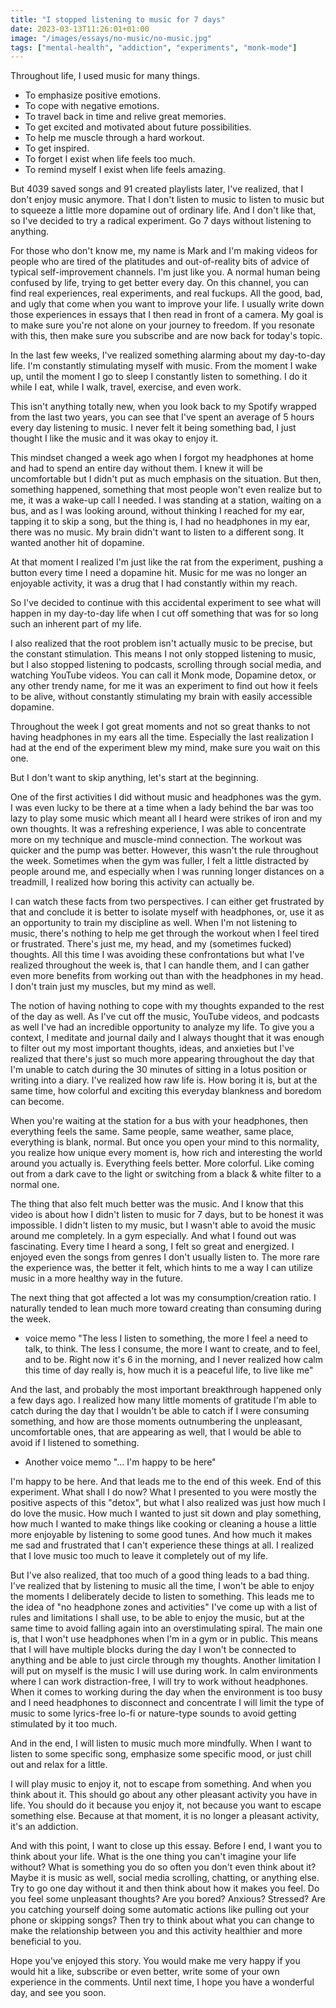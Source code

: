 ```yaml
---
title: "I stopped listening to music for 7 days"
date: 2023-03-13T11:26:01+01:00
image: "/images/essays/no-music/no-music.jpg"
tags: ["mental-health", "addiction", "experiments", "monk-mode"]
---
```


Throughout life, I used music for many things.

- To emphasize positive emotions.
- To cope with negative emotions.
- To travel back in time and relive great memories.
- To get excited and motivated about future possibilities.
- To help me muscle through a hard workout.
- To get inspired.
- To forget I exist when life feels too much.
- To remind myself I exist when life feels amazing.

But 4039 saved songs and 91 created playlists later, I've realized, that I don't enjoy music anymore. That I don't listen to music to listen to music but to squeeze a little more dopamine out of ordinary life. And I don't like that, so I've decided to try a radical experiment. Go 7 days without listening to anything.

For those who don't know me, my name is Mark and I'm making videos for people who are tired of the platitudes and out-of-reality bits of advice of typical self-improvement channels. I'm just like you. A normal human being confused by life, trying to get better every day. On this channel, you can find real experiences, real experiments, and real fuckups. All the good, bad, and ugly that come when you want to improve your life. I usually write down those experiences in essays that I then read in front of a camera. My goal is to make sure you're not alone on your journey to freedom. If you resonate with this, then make sure you subscribe and are now back for today's topic.

In the last few weeks, I've realized something alarming about my day-to-day life. I'm constantly stimulating myself with music. From the moment I wake up, until the moment I go to sleep I constantly listen to something.
I do it while I eat, while I walk, travel, exercise,  and even work.

This isn't anything totally new, when you look back to my Spotify wrapped from the last two years, you can see that I've spent an average of 5 hours every day listening to music. I never felt it being something bad, I just thought I like the music and it was okay to enjoy it.

This mindset changed a week ago when I forgot my headphones at home and had to spend an entire day without them.
I knew it will be uncomfortable but I didn't put as much emphasis on the situation. But then, something happened, something that most people won't even realize but to me, it was a wake-up call I needed. I was standing at a station, waiting on a bus, and as I was looking around, without thinking I reached for my ear, tapping it to skip a song, but the thing is, I had no headphones in my ear, there was no music. My brain didn't want to listen to a different song. It wanted another hit of dopamine.

At that moment I realized I'm just like the rat from the experiment, pushing a button every time I need a dopamine hit. Music for me was no longer an enjoyable activity, it was a drug that I had constantly within my reach.

So I've decided to continue with this accidental experiment to see what will happen in my day-to-day life when I cut off something that was for so long such an inherent part of my life.

I also realized that the root problem isn't actually music to be precise, but the constant stimulation. This means I not only stopped listening to music, but I also stopped listening to podcasts, scrolling through social media, and watching YouTube videos. You can call it Monk mode, Dopamine detox, or any other trendy name, for me it was an experiment to find out how it feels to be alive, without constantly stimulating my brain with easily accessible dopamine.

Throughout the week I got great moments and not so great thanks to not having headphones in my ears all the time. Especially the last realization I had at the end of the experiment blew my mind, make sure you wait on this one.

But I don't want to skip anything, let's start at the beginning.

One of the first activities I did without music and headphones was the gym. I was even lucky to be there at a time when a lady behind the bar was too lazy to play some music which meant all I heard were strikes of iron and my own thoughts. It was a refreshing experience, I was able to concentrate more on my technique and muscle-mind connection. The workout was quicker and the pump was better. However, this wasn't the rule throughout the week. Sometimes when the gym was fuller, I felt a little distracted by people around me, and especially when I was running longer distances on a treadmill, I realized how boring this activity can actually be.

I can watch these facts from two perspectives. I can either get frustrated by that and conclude it is better to isolate myself with headphones, or, use it as an opportunity to train my discipline as well. When I'm not listening to music, there's nothing to help me get through the workout when I feel tired or frustrated. There's just me, my head, and my (sometimes fucked) thoughts. All this time I was avoiding these confrontations but what I've realized throughout the week is, that I can handle them, and I can gather even more benefits from working out than with the headphones in my head. I don't train just my muscles, but my mind as well.

The notion of having nothing to cope with my thoughts expanded to the rest of the day as well. As I've cut off the music, YouTube videos, and podcasts as well I've had an incredible opportunity to analyze my life. To give you a context, I meditate and journal daily and I always thought that it was enough to filter out my most important thoughts, ideas, and anxieties but I've realized that there's just so much more appearing throughout the day that I'm unable to catch during the 30 minutes of sitting in a lotus position or writing into a diary.
I've realized how raw life is. How boring it is, but at the same time, how colorful and exciting this everyday blankness and boredom can become.

When you're waiting at the station for a bus with your headphones, then everything feels the same. Same people, same weather, same place, everything is blank, normal. But once you open your mind to this normality, you realize how unique every moment is, how rich and interesting the world around you actually is. Everything feels better. More colorful. Like coming out from a dark cave to the light or switching from a black & white filter to a normal one.

The thing that also felt much better was the music. And I know that this video is about how I didn't listen to music for 7 days, but to be honest it was impossible. I didn't listen to my music, but I wasn't able to avoid the music around me completely. In a gym especially. And what I found out was fascinating. Every time I heard a song, I felt so great and energized. I enjoyed even the songs from genres I don't usually listen to. The more rare the experience was, the better it felt, which hints to me a way I can utilize music in a more healthy way in the future.

The next thing that got affected a lot was my consumption/creation ratio. I naturally tended to lean much more toward creating than consuming during the week.

- voice memo
  "The less I listen to something, the more I feel a need to talk, to think. The less I consume, the more I want to create, and to feel, and to be. Right now it's 6 in the morning, and I never realized how calm this time of day really is, how much it is a peaceful life, to live like me"

And the last, and probably the most important breakthrough happened only a few days ago.  I realized how many little moments of gratitude I'm able to catch during the day that I wouldn't be able to catch if I were consuming something, and how are those moments outnumbering the unpleasant, uncomfortable ones, that are appearing as well, that I would be able to avoid if I listened to something.

- Another voice memo
  "... I'm happy to be here"

I'm happy to be here. And that leads me to the end of this week. End of this experiment.
What shall I do now?
What I presented to you were mostly the positive aspects of this "detox", but what I also realized was just how much I do love the music. How much I wanted to just sit down and play something, how much I wanted to make things like cooking or cleaning a house a little more enjoyable by listening to some good tunes. And how much it makes me sad and frustrated that I can't experience these things at all. I realized that I love music too much to leave it completely out of my life.

But I've also realized, that too much of a good thing leads to a bad thing. I've realized that by listening to music all the time, I won't be able to enjoy the moments I deliberately decide to listen to something.
This leads me to the idea of "no headphone zones and activities"
I've come up with a list of rules and limitations I shall use, to be able to enjoy the music, but at the same time to avoid falling again into an overstimulating spiral.
The main one is, that I won't use headphones when I'm in a gym or in public. This means that I will have multiple blocks during the day I won't be connected to anything and be able to just circle through my thoughts.
Another limitation I will put on myself is the music I will use during work.
In calm environments where I can work distraction-free, I will try to work without headphones.
When it comes to working during the day when the environment is too busy and I need headphones to disconnect and concentrate I will limit the type of music to some lyrics-free lo-fi or nature-type sounds to avoid getting stimulated by it too much.

And in the end, I will listen to music much more mindfully. When I want to listen to some specific song, emphasize some specific mood, or just chill out and relax for a little.

I will play music to enjoy it, not to escape from something.
And when you think about it. This should go about any other pleasant activity you have in life. You should do it because you enjoy it, not because you want to escape something else. Because at that moment, it is no longer a pleasant activity, it's an addiction.

And with this point, I want to close up this essay. Before I end, I want you to think about your life. What is the one thing you can't imagine your life without? What is something you do so often you don't even think about it?
Maybe it is music as well, social media scrolling, chatting, or anything else.
Try to go one day without it and then think about how it makes you feel. Do you feel some unpleasant thoughts? Are you bored? Anxious? Stressed? Are you catching yourself doing some automatic actions like pulling out your phone or skipping songs? Then try to think about what you can change to make the relationship between you and this activity healthier and more beneficial to you.

Hope you've enjoyed this story. You would make me very happy if you would hit a like, subscribe or even better, write some of your own experience in the comments. Until next time, I hope you have a wonderful day, and see you soon.